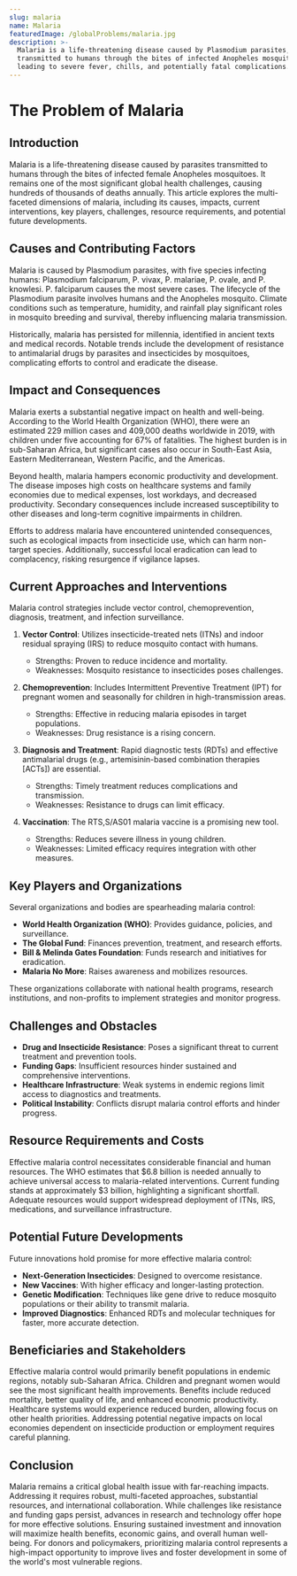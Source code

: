 ```yaml
---
slug: malaria
name: Malaria
featuredImage: /globalProblems/malaria.jpg
description: >-
  Malaria is a life-threatening disease caused by Plasmodium parasites,
  transmitted to humans through the bites of infected Anopheles mosquitoes,
  leading to severe fever, chills, and potentially fatal complications.
---
```


# The Problem of Malaria

## Introduction

Malaria is a life-threatening disease caused by parasites transmitted to humans through the bites of infected female Anopheles mosquitoes. It remains one of the most significant global health challenges, causing hundreds of thousands of deaths annually. This article explores the multi-faceted dimensions of malaria, including its causes, impacts, current interventions, key players, challenges, resource requirements, and potential future developments.

## Causes and Contributing Factors

Malaria is caused by Plasmodium parasites, with five species infecting humans: Plasmodium falciparum, P. vivax, P. malariae, P. ovale, and P. knowlesi. P. falciparum causes the most severe cases. The lifecycle of the Plasmodium parasite involves humans and the Anopheles mosquito. Climate conditions such as temperature, humidity, and rainfall play significant roles in mosquito breeding and survival, thereby influencing malaria transmission.

Historically, malaria has persisted for millennia, identified in ancient texts and medical records. Notable trends include the development of resistance to antimalarial drugs by parasites and insecticides by mosquitoes, complicating efforts to control and eradicate the disease.

## Impact and Consequences

Malaria exerts a substantial negative impact on health and well-being. According to the World Health Organization (WHO), there were an estimated 229 million cases and 409,000 deaths worldwide in 2019, with children under five accounting for 67% of fatalities. The highest burden is in sub-Saharan Africa, but significant cases also occur in South-East Asia, Eastern Mediterranean, Western Pacific, and the Americas.

Beyond health, malaria hampers economic productivity and development. The disease imposes high costs on healthcare systems and family economies due to medical expenses, lost workdays, and decreased productivity. Secondary consequences include increased susceptibility to other diseases and long-term cognitive impairments in children.

Efforts to address malaria have encountered unintended consequences, such as ecological impacts from insecticide use, which can harm non-target species. Additionally, successful local eradication can lead to complacency, risking resurgence if vigilance lapses.

## Current Approaches and Interventions

Malaria control strategies include vector control, chemoprevention, diagnosis, treatment, and infection surveillance.

1. **Vector Control**: Utilizes insecticide-treated nets (ITNs) and indoor residual spraying (IRS) to reduce mosquito contact with humans.

   - Strengths: Proven to reduce incidence and mortality.
   - Weaknesses: Mosquito resistance to insecticides poses challenges.

2. **Chemoprevention**: Includes Intermittent Preventive Treatment (IPT) for pregnant women and seasonally for children in high-transmission areas.

   - Strengths: Effective in reducing malaria episodes in target populations.
   - Weaknesses: Drug resistance is a rising concern.

3. **Diagnosis and Treatment**: Rapid diagnostic tests (RDTs) and effective antimalarial drugs (e.g., artemisinin-based combination therapies [ACTs]) are essential.

   - Strengths: Timely treatment reduces complications and transmission.
   - Weaknesses: Resistance to drugs can limit efficacy.

4. **Vaccination**: The RTS,S/AS01 malaria vaccine is a promising new tool.
   - Strengths: Reduces severe illness in young children.
   - Weaknesses: Limited efficacy requires integration with other measures.

## Key Players and Organizations

Several organizations and bodies are spearheading malaria control:

- **World Health Organization (WHO)**: Provides guidance, policies, and surveillance.
- **The Global Fund**: Finances prevention, treatment, and research efforts.
- **Bill & Melinda Gates Foundation**: Funds research and initiatives for eradication.
- **Malaria No More**: Raises awareness and mobilizes resources.

These organizations collaborate with national health programs, research institutions, and non-profits to implement strategies and monitor progress.

## Challenges and Obstacles

- **Drug and Insecticide Resistance**: Poses a significant threat to current treatment and prevention tools.
- **Funding Gaps**: Insufficient resources hinder sustained and comprehensive interventions.
- **Healthcare Infrastructure**: Weak systems in endemic regions limit access to diagnostics and treatments.
- **Political Instability**: Conflicts disrupt malaria control efforts and hinder progress.

## Resource Requirements and Costs

Effective malaria control necessitates considerable financial and human resources. The WHO estimates that $6.8 billion is needed annually to achieve universal access to malaria-related interventions. Current funding stands at approximately $3 billion, highlighting a significant shortfall. Adequate resources would support widespread deployment of ITNs, IRS, medications, and surveillance infrastructure.

## Potential Future Developments

Future innovations hold promise for more effective malaria control:

- **Next-Generation Insecticides**: Designed to overcome resistance.
- **New Vaccines**: With higher efficacy and longer-lasting protection.
- **Genetic Modification**: Techniques like gene drive to reduce mosquito populations or their ability to transmit malaria.
- **Improved Diagnostics**: Enhanced RDTs and molecular techniques for faster, more accurate detection.

## Beneficiaries and Stakeholders

Effective malaria control would primarily benefit populations in endemic regions, notably sub-Saharan Africa. Children and pregnant women would see the most significant health improvements. Benefits include reduced mortality, better quality of life, and enhanced economic productivity. Healthcare systems would experience reduced burden, allowing focus on other health priorities. Addressing potential negative impacts on local economies dependent on insecticide production or employment requires careful planning.

## Conclusion

Malaria remains a critical global health issue with far-reaching impacts. Addressing it requires robust, multi-faceted approaches, substantial resources, and international collaboration. While challenges like resistance and funding gaps persist, advances in research and technology offer hope for more effective solutions. Ensuring sustained investment and innovation will maximize health benefits, economic gains, and overall human well-being. For donors and policymakers, prioritizing malaria control represents a high-impact opportunity to improve lives and foster development in some of the world's most vulnerable regions.
